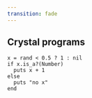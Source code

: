 ```yaml
---
transition: fade
---
```

## Crystal programs

```playground
x = rand < 0.5 ? 1 : nil
if x.is_a?(Number)
  puts x + 1
else
  puts "no x"
end
```
